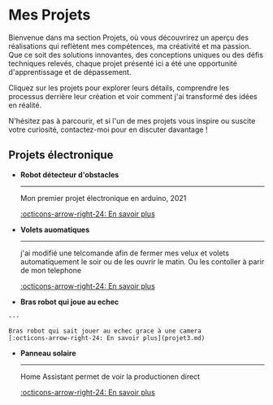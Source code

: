 # Mes Projets

Bienvenue dans ma section Projets, où vous découvrirez un aperçu des réalisations qui reflètent mes compétences, ma créativité et ma passion. Que ce soit des solutions innovantes, des conceptions uniques ou des défis techniques relevés, chaque projet présenté ici a été une opportunité d'apprentissage et de dépassement.

Cliquez sur les projets pour explorer leurs détails, comprendre les processus derrière leur création et voir comment j'ai transformé des idées en réalité.

N'hésitez pas à parcourir, et si l'un de mes projets vous inspire ou suscite votre curiosité, contactez-moi pour en discuter davantage !

## Projets électronique


<div class="grid cards" markdown>

-   __Robot détecteur d'obstacles__

    ---

    Mon premier projet électronique en arduino, 2021

    [:octicons-arrow-right-24: En savoir plus](projet1.md)

-   __Volets auomatiques__

    ---

    j'ai modifié une telcomande afin de fermer mes velux et volets automatiquement le soir ou de les ouvrir le matin. Ou les contoller à parir de mon telephone

    [:octicons-arrow-right-24: En savoir plus](projet2.md)

-    __Bras robot qui joue au echec__

    ---

    Bras robot qui sait jouer au echec grace à une camera
    [:octicons-arrow-right-24: En savoir plus](projet3.md)

-   __Panneau solaire__

    ---

    Home Assistant permet de voir la productionen direct

    [:octicons-arrow-right-24: En savoir plus](#)

</div>
